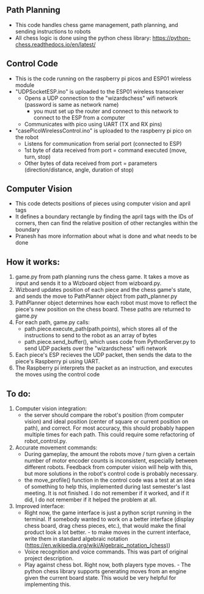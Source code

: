 ## Path Planning
- This code handles chess game management, path planning, and sending instructions to robots
- All chess logic is done using the python chess library: https://python-chess.readthedocs.io/en/latest/

## Control Code
- This is the code running on the raspberry pi picos and ESP01 wireless module
- "UDPSocketESP.ino" is uploaded to the ESP01 wireless transceiver
    - Opens a UDP connection to the "wizardschess" wifi network (password is same as network name)
        - you must set up the router and connect to this network to connect to the ESP from a computer
    - Communicates with pico using UART (TX and RX pins)
- "casePicoWirelessControl.ino" is uploaded to the raspberry pi pico on the robot
    - Listens for communication from serial port (connected to ESP)
    - 1st byte of data received from port = command executed (move, turn, stop)
    - Other bytes of data received from port = parameters (direction/distance, angle, duration of stop)

## Computer Vision
- This code detects positions of pieces using computer vision and april tags
- It defines a boundary rectangle by finding the april tags with the IDs of corners, then can find the relative position of other rectangles within the boundary
- Pranesh has more information about what is done and what needs to be done

## How it works:
1. game.py from path planning runs the chess game. It takes a move as input and sends it to a Wizboard object from wizboard.py.
2. Wizboard updates position of each piece and the chess game's state, and sends the move to PathPlanner object from path_planner.py
3. PathPlanner object determines how each robot must move to reflect the piece's new position on the chess board. These paths are returned to game.py
3. For each path, game.py calls:
    - path.piece.execute_path(path.points), which stores all of the instructions to send to the robot as an array of bytes
    - path.piece.send_buffer(), which uses code from PythonServer.py to send UDP packets over the "wizardschess" wifi network
4. Each piece's ESP recieves the UDP packet, then sends the data to the piece's Raspberry pi using UART.
5. The Raspberry pi interprets the packet as an instruction, and executes the moves using the control code

## To do:
1. Computer vision integration: 
    - the server should compare the robot's position (from computer vision) and ideal position (center of square or current position on path), and correct. For most accuracy, this should probably happen multiple times for each path. This could require some refactoring of robot_control.py. 
2. Accurate movement commands:
    - During gameplay, the amount the robots move / turn given a certain number of motor encoder counts is inconsistent, especially between different robots. Feedback from computer vision will help with this, but more solutions in the robot's control code is probably necessary.
    - the move_profile() function in the control code was a test at an idea of something to help this, implemented during last semester's last meeting. It is not finished. I do not remember if it worked, and if it did, I do not remember if it helped the problem at all.
3. Improved interface:
    - Right now, the game interface is just a python script running in the terminal. If somebody wanted to work on a better interface (display chess board, drag chess pieces, etc.), that would make the final product look a lot better.
          - to make moves in the current interface, write them in standard algebraic notation (https://en.wikipedia.org/wiki/Algebraic_notation_(chess))
    - Voice recognition and voice commands. This was part of original project description.
    - Play against chess bot. Right now, both players type moves.
          - The python chess library supports generating moves from an engine given the current board state. This would be very helpful for implementing this.
